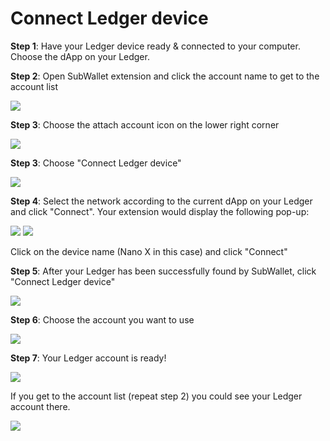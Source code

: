 # Connect Ledger device

**Step 1**: Have your Ledger device ready & connected to your computer. Choose the dApp on your Ledger.

**Step 2**: Open SubWallet extension and click the account name to get to the account list

![](<../../.gitbook/assets/image (28) (2) (1).png>)

**Step 3**: Choose the attach account icon on the lower right corner

![](<../../.gitbook/assets/image (34) (2).png>)



**Step 3**: Choose "Connect Ledger device"

![](<../../.gitbook/assets/image (2) (1).png>)



**Step 4**: Select the network according to the current dApp on your Ledger and click "Connect". Your extension would display the following pop-up:

![](<../../.gitbook/assets/image (19) (2).png>) ![](<../../.gitbook/assets/image (31) (3).png>)

Click on the device name (Nano X in this case) and click "Connect"



**Step 5**: After your Ledger has been successfully found by SubWallet, click "Connect Ledger device"

![](<../../.gitbook/assets/image (14) (1) (2).png>)



**Step 6**: Choose the account you want to use&#x20;

![](<../../.gitbook/assets/image (33) (2).png>)



**Step 7**: Your Ledger account is ready!

![](<../../.gitbook/assets/image (24) (2).png>)

If you get to the account list (repeat step 2) you could see your Ledger account there.

![](<../../.gitbook/assets/image (3) (2).png>)



